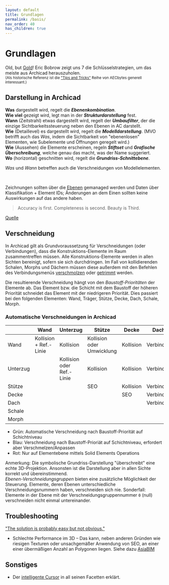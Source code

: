 ```yaml
---
layout: default
title: Grundlagen
permalink: /basis/
nav_order: 40
has_children: true
---
```

# Grundlagen

Old, but [Gold](http://web.archive.org/web/20140704092311/http://www.aecbytes.com/tipsandtricks/2011/issue56-archicad.html)! Eric Bobrow zeigt uns 7 die Schlüsselstrategien, um das meiste aus Archicad herauszuholen.  
<small>(Als historische Referenz ist die ["Tips and Tricks"](http://web.archive.org/web/20130820044938/http://aecbytes.com/tipsandtricks.html) Reihe von AECbytes generell interessant.)</small>


## Darstellung in Archicad

**Was** dargestellt wird, regelt die _**Ebenenkombination**_.  
**Wie viel** gezeigt wird, legt man in der _**Strukturdarstellung**_ fest.  
**Wann** (Zeitstrahl) etwas dargestellt wird, regelt der _**Umbaufilter**_, der die einzige Sichtbarkeitssteuerung neben den Ebenen in AC darstellt.  
**Wie** (Detaillevel) es dargestellt wird, regelt die _**Modelldarstellung**_. (MVO betrifft auch das _Was_, indem die Sichtbarkeit von "ebenenlosen" Elementen, wie Subelemente und Öffnungen geregelt wird.)  
**Wie** (Aussehen) die Elemente erscheinen, regeln _**Stiftset**_ und _**Grafische Überschreibung**_, welche genau das macht, was der Name suggeriert.  
**Wo** (horizontal) geschnitten wird, regelt die _**Grundriss-Schnittebene**_.  

_Was_ und _Wann_ betreffen auch die Verschneidungen von Modellelementen.

<br>

Zeichnungen sollten über die [Ebenen](https://onland.info/archives/2005/03/layer_theory.php) gemanaged werden und Daten über Klassifikation + Element IDs; Änderungen an dem Einen sollten keine Auswirkungen auf das andere haben.

> Accuracy is first. Completeness is second. Beauty is Third.  

[Quelle](https://onland.info/archives/2006/03/beauty_is_third.php)


## Verschneidung
In Archicad gilt als Grundvoraussetzung für Verschneidungen (oder Verbindungen), dass die Konstruktions-Elemente im Raum zusammentreffen müssen. Alle Konstruktions-Elemente werden in allen Sichten bereinigt, sofern sie sich durchdringen. Im Fall von kollidierenden Schalen, Morphs und Dächern müssen diese außerdem mit den Befehlen des Verbindungsmenüs [verschmolzen](https://help.graphisoft.com/AC/23/GER/_AC23_Help/040_ElementsVB/040_ElementsVB-107.htm#XREF_29201_Merge_Elements) oder [getrimmt](https://help.graphisoft.com/AC/23/GER/_AC23_Help/040_ElementsVB/040_ElementsVB-100.htm#XREF_73985_Trim_Elements_with) werden.

Die resultierende Verschneidung hängt von den _Baustoff-Prioritäten_ der Elemente ab. Das Element bzw. die Schicht mit dem Baustoff der höheren Priorität schneidet das Element mit der niedrigeren Priorität. Dies passiert bei den folgenden Elementen: Wand, Träger, Stütze, Decke, Dach, Schale, Morph.

### Automatische Verschneidungen in Archicad

<table>
<thead>
  <tr>
    <th class="header"></th>
    <th class="header">Wand<br></th>
    <th class="header">Unterzug</th>
    <th class="header">Stütze</th>
    <th class="header">Decke</th>
    <th class="header">Dach</th>
    <th class="header">Schale</th>
    <th class="header">Morph</th>
  </tr>
</thead>
<tbody>
  <tr>
    <td class="header right">Wand<br></td>
    <td class="center green">Kollision + Ref.-Linie</td>
    <td class="center green">Kollision</td>
    <td class="center green">Kollision oder Umwicklung</td>
    <td class="center green">Kollision</td>
    <td class="center blue">Verbinden</td>
    <td class="center blue">Verbinden</td>
    <td class="center blue">Verbinden</td>
  </tr>
  <tr>
    <td class="header right">Unterzug</td>
    <td class=""></td>
    <td class="center green">Kollision oder Ref.-Linie</td>
    <td class="center green">Kollision</td>
    <td class="center green">Kollision</td>
    <td class="center blue">Verbinden<br></td>
    <td class="center blue">Verbinden</td>
    <td class="center blue">Verbinden</td>
  </tr>
  <tr>
    <td class="header right">Stütze</td>
    <td class=""></td>
    <td class=""></td>
    <td class="center red">SEO</td>
    <td class="center green">Kollision</td>
    <td class="center blue">Verbinden</td>
    <td class="center blue">Verbinden</td>
    <td class="center blue">Verbinden</td>
  </tr>
  <tr>
    <td class="header right">Decke</td>
    <td class=""></td>
    <td class=""></td>
    <td class=""></td>
    <td class="center red">SEO<br></td>
    <td class="center blue">Verbinden</td>
    <td class="center blue">Verbinden</td>
    <td class="center blue">Verbinden</td>
  </tr>
  <tr>
    <td class="header right">Dach</td>
    <td class=""></td>
    <td class=""></td>
    <td class=""></td>
    <td class=""></td>
    <td class="center blue">Verbinden</td>
    <td class="center blue">Verbinden</td>
    <td class="center blue">Verbinden</td>
  </tr>
  <tr>
    <td class="header right">Schale</td>
    <td class=""></td>
    <td class=""></td>
    <td class=""></td>
    <td class=""></td>
    <td class=""></td>
    <td class="center blue">Verbinden</td>
    <td class="center blue">Verbinden</td>
  </tr>
  <tr>
    <td class="header right">Morph</td>
    <td class=""></td>
    <td class=""></td>
    <td class=""></td>
    <td class=""></td>
    <td class=""></td>
    <td class=""></td>
    <td class="center blue">Verbinden</td>
  </tr>
</tbody>
</table>

- Grün: Automatische Verschneidung nach Baustoff-Priorität auf Schichtniveau
- Blau: Verschneidung nach Baustoff-Prioriät auf Schichtniveau, erfordert aber Verschmelzen/Anpassen
- Rot: Nur auf Elementebene mittels Solid Elements Operations

Anmerkung: Die symbolische Grundriss-Darstellung "überschreibt" eine echte 3D-Projektion. Ansonsten ist die Darstellung aber in allen Sichte korrekt und übereinstimmend.  
_Ebenen-Verschneidungsgruppen_ bieten eine zusätzliche Möglichkeit der Steuerung. Elemente, deren Ebenen unterschiedliche Verschneidungsnummern haben, verschneiden sich nie. Sonderfall: Elemente in der Ebene mit der Verschneidungsgruppennummer `0` (null) verschneiden nicht einmal untereinander.


## Troubleshooting

["The solution is probably easy but not obvious."](https://blog.graphisoftus.com/tips-and-tricks/easy-but-not-obvious)

- Schlechte Performance im 3D – Das kann, neben anderen Gründen wie riesigen Texturen oder unsachgemäßer Anwendung von SEO, an einer einer übermäßigen Anzahl an Polygonen liegen. Siehe dazu [AsiaBIM](https://asiabim.wordpress.com/2020/06/05/polygon-reduction-in-archicad/)

## Sonstiges
- Der [intelligente Cursor](https://helpcenter.graphisoft.com/user-guide/88455/) in all seinen Facetten erklärt. 
